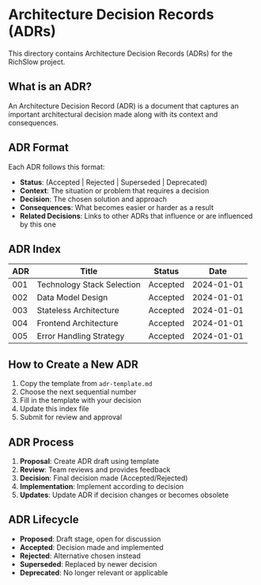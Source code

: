 # Architecture Decision Records (ADRs)

This directory contains Architecture Decision Records (ADRs) for the RichSlow project.

## What is an ADR?

An Architecture Decision Record (ADR) is a document that captures an important architectural decision made along with its context and consequences.

## ADR Format

Each ADR follows this format:

- **Status**: (Accepted | Rejected | Superseded | Deprecated)
- **Context**: The situation or problem that requires a decision
- **Decision**: The chosen solution and approach
- **Consequences**: What becomes easier or harder as a result
- **Related Decisions**: Links to other ADRs that influence or are influenced by this one

## ADR Index

| ADR | Title | Status | Date |
|-----|-------|--------|------|
| 001 | Technology Stack Selection | Accepted | 2024-01-01 |
| 002 | Data Model Design | Accepted | 2024-01-01 |
| 003 | Stateless Architecture | Accepted | 2024-01-01 |
| 004 | Frontend Architecture | Accepted | 2024-01-01 |
| 005 | Error Handling Strategy | Accepted | 2024-01-01 |

## How to Create a New ADR

1. Copy the template from `adr-template.md`
2. Choose the next sequential number
3. Fill in the template with your decision
4. Update this index file
5. Submit for review and approval

## ADR Process

1. **Proposal**: Create ADR draft using template
2. **Review**: Team reviews and provides feedback
3. **Decision**: Final decision made (Accepted/Rejected)
4. **Implementation**: Implement according to decision
5. **Updates**: Update ADR if decision changes or becomes obsolete

## ADR Lifecycle

- **Proposed**: Draft stage, open for discussion
- **Accepted**: Decision made and implemented
- **Rejected**: Alternative chosen instead
- **Superseded**: Replaced by newer decision
- **Deprecated**: No longer relevant or applicable